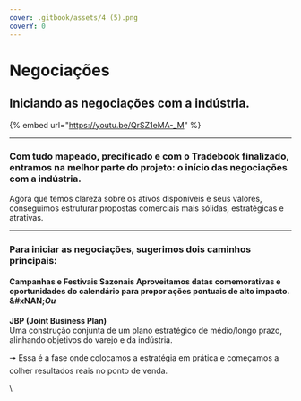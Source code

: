 ```yaml
---
cover: .gitbook/assets/4 (5).png
coverY: 0
---
```


# Negociações

## Iniciando as negociações com a indústria.

{% embed url="https://youtu.be/QrSZ1eMA-_M" %}

***

### Com tudo mapeado, precificado e com o Tradebook finalizado, entramos na melhor parte do projeto: o início das negociações com a indústria.

Agora que temos clareza sobre os ativos disponíveis e seus valores, conseguimos estruturar propostas comerciais mais sólidas, estratégicas e atrativas.

***

### Para iniciar as negociações, sugerimos dois caminhos principais:

#### Campanhas e Festivais Sazonais Aproveitamos datas comemorativas e oportunidades do calendário para propor ações pontuais de alto impacto.  &#xNAN;_&#x4F;u_

**JBP (Joint Business Plan)**\
Uma construção conjunta de um plano estratégico de médio/longo prazo, alinhando objetivos do varejo e da indústria.



🠖 Essa é a fase onde colocamos a estratégia em prática e começamos a colher resultados reais no ponto de venda.

\
